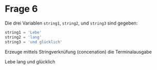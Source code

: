 # Frage 6

Die drei Variablen `string1`, `string2`, und  `string3` sind gegeben:
```python
string1 = 'Lebe'
string2 = 'lang'
string3 = 'und glücklich'
```
Erzeuge mittels Stringverknüfung (concenation) die Terminalausgabe

Lebe lang und glücklich
